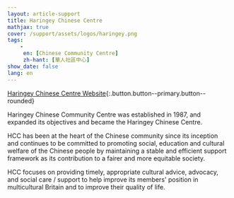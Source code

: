 ```yaml
---
layout: article-support
title: Haringey Chinese Centre
mathjax: true
cover: /support/assets/logos/haringey.png
tags:
    -
     en: [Chinese Community Centre]
     zh-hant: [華人社區中心]
show_date: false
lang: en
---
```


[Haringey Chinese Centre Website](http://www.haringeychinesecentre.org.uk/){:.button.button--primary.button--rounded}


Haringey Chinese Community Centre was established in 1987, and expanded its objectives and became the Haringey Chinese Centre.

HCC has been at the heart of the Chinese community since its inception and continues to be committed to promoting social, education and cultural welfare of the Chinese people by maintaining a stable and efficient support framework as its contribution to a fairer and more equitable society.

HCC focuses on providing timely, appropriate cultural advice, advocacy, and social care / support to help improve its members' position in multicultural Britain and to improve their quality of life.
